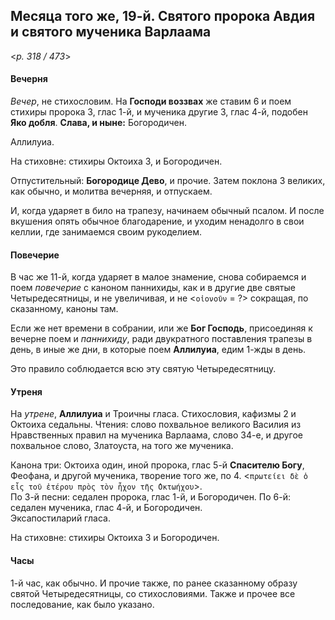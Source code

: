 
## Месяца того же, 19-й. Святого пророка Авдия и святого мученика Варлаама

<*p. 318 / 473*>

#### Вечерня

*Вечер*, не стихословим. На **Господи воззвах** же ставим 6 и поем стихиры пророка 3, глас 1-й, 
и мученика другие 3, глас 4-й, подобен **Яко добля**. **Слава, и ныне:** Богородичен. 

Аллилуиа. 

На стиховне: стихиры Октоиха 3, и Богородичен.

Отпустительный: **Богородице Дево**, и прочие. Затем поклона 3 великих, как обычно, 
и молитва вечерняя, и отпускаем. 

И, когда ударяет в било на трапезу, начинаем обычный псалом. И после вкушения опять 
обычное благодарение, и уходим ненадолго в свои келлии, где занимаемся своим рукоделием. 

#### Повечерие

В час же 11-й, когда ударяет в малое знамение, снова собираемся и поем *повечерие* с каноном 
паннихиды, как и в другие две святые Четыредесятницы, и не увеличивая, и не <`οἰονοῦν` = ?> 
сокращая, по сказанному, каноны там.     

Если же нет времени в собрании, или же **Бог Господь**, присоединяя к вечерне поем и *паннихиду*, 
ради двукратного поставления трапезы в день, в иные же дни, в которые поем **Аллилуиа**, едим 
1-жды в день. 

Это правило соблюдается всю эту святую Четыредесятницу. 

#### Утреня

На *утрене*, **Аллилуиа** и Троичны гласа. Стихословия, кафизмы 2 и Октоиха седальны. 
Чтения: слово похвальное великого Василия из Нравственных правил на мученика Варлаама, слово 34-е, 
и другое похвальное слово, Златоуста, на того же мученика.  

Канона три: Октоиха один, иной пророка, глас 5-й **Спасителю Богу**, Феофана, и другой мученика, 
творение того же, по 4. <`πρωτείει δὲ ὁ εἷς τοῦ ἐτέρου πρὸς τὸν ἦχον τῆς ̓Οκτωήχου`>.  
По 3-й песни: седален пророка, глас 1-й, и Богородичен. 
По 6-й: седален мученика, глас 4-й, и Богородичен.  
Эксапостиларий гласа. 

На стиховне: стихиры Октоиха 3 и Богородичен. 

#### Часы

1-й час, как обычно. И прочие также, по ранее сказанному образу святой Четыредесятницы, со 
стихословиями. Также и прочее все последование, как было указано. 

